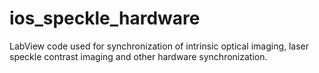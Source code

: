 # ios_speckle_hardware
LabView code used for synchronization of intrinsic optical imaging, laser speckle contrast imaging and other hardware synchronization.
